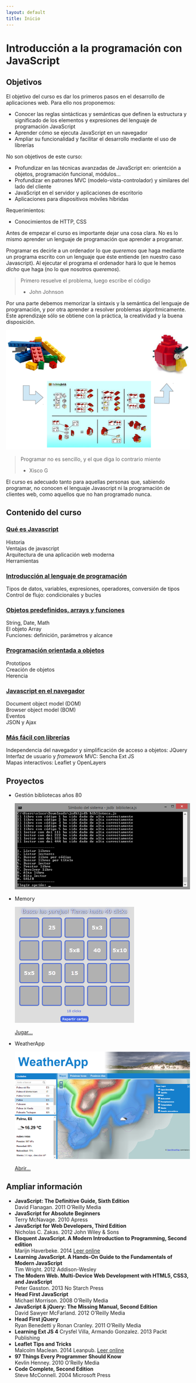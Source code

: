 ```yaml
---
layout: default
title: Inicio
---
```


# Introducción a la programación con JavaScript

## Objetivos
El objetivo del curso es dar los primeros pasos en el desarrollo de aplicaciones web. Para ello nos proponemos:

+ Conocer las reglas sintácticas y semánticas que definen la estructura y significado de los elementos y expresiones del lenguaje de programación JavaScript 
+ Aprender cómo se ejecuta JavaScript en un navegador  
+ Ampliar su funcionalidad y facilitar el desarrollo mediante el uso de librerías

No son objetivos de este curso:

+ Profundizar en las técnicas avanzadas de JavaScript en: orientción a objetos, programación funcional, módulos...  
+ Profundizar en patrones MVC (modelo-vista-controlador) y similares del lado del cliente  
+ JavaScript en el servidor y aplicaciones de escritorio  
+ Aplicaciones para dispositivos móviles híbridas

Requerimientos:

+ Conocimientos de HTTP, CSS


Antes de empezar el curso es importante dejar una cosa clara. No es lo mismo aprender un lenguaje de programación que aprender a programar.

Programar es decirle a un ordenador lo que _queremos_ que haga mediante un programa escrito con un lenguaje que éste entiende (en nuestro caso Javascript). Al ejecutar el programa el ordenador hará lo que le hemos _dicho_ que haga (no lo que nosotros _queremos_).

  > Primero resuelve el problema, luego escribe el código  
  > - John Johnson

Por una parte debemos memorizar la sintaxis y la semántica del lenguaje de programación, y por otra aprender a resolver problemas algorítmicamente. Este aprendizaje sólo se obtiene con la práctica, la creatividad y la buena disposición.

![Programar](./modulo5/images/programar.png)

  > Programar no es sencillo, y el que diga lo contrario miente  
  > - Xisco G

El curso es adecuado tanto para aquellas personas que, sabiendo programar, no conocen el lenguaje Javascript ni la programación de clientes web, como aquellos que no han programado nunca.

## Contenido del curso

### [Qué es Javascript](./modulo0/) 
Historia  
Ventajas de javascript  
Arquitectura de una aplicación web moderna  
Herramientas

### [Introducción al lenguaje de programación](./modulo1/)
Tipos de datos, variables, expresiones, operadores, conversión de tipos  
Control de flujo: condicionales y bucles

### [Objetos predefinidos, arrays y funciones](./modulo2/)
String, Date, Math  
El objeto Array  
Funciones: definición, parámetros y alcance

### [Programación orientada a objetos](./modulo3/)
Prototipos  
Creación de objetos  
Herencia  

### [Javascript en el navegador](./molulo4/)
Document object model (DOM)  
Browser object model (BOM)  
Eventos  
JSON y Ajax  

### [Más fácil con librerías](./modulo5/)
Independencia del navegador y simplificación de acceso a objetos: JQuery  
Interfaz de usuario y _framework_ MVC: Sencha Ext JS  
Mapas interactivos: Leaflet y OpenLayers


## Proyectos
+ Gestión bibliotecas años 80

  ![](./images/biblioteca.png)

+ Memory

  ![](./images/memory.png)

  <a href="http://rawgit.com/xguaita/curso-javascript/master/JQuery/memory/index.html" target="_blank">Jugar...</a>

+ WeatherApp

  ![](./images/weatherapp.png)
  
  <a href="http://rawgit.com/xguaita/curso-javascript/master/JQuery/memory/index.html" target="_blank">Abrir...</a>


## Ampliar información
+ **JavaScript: The Definitive Guide, Sixth Edition**  
  David Flanagan. 2011 O’Reilly Media  
+ **JavaScript for Absolute Beginners**  
  Terry McNavage. 2010 Apress
+ **JavaScript for Web Developers, Third Edition**  
  Nicholas C. Zakas. 2012 John Wiley & Sons  
+ **Eloquent JavaScript. A Modern Introduction to Programming, Second edition**  
  Marijn Haverbeke. 2014 <a href="http://eloquentjavascript.net/" target="_blank">Leer online</a>  
+ **Learning JavaScript. A Hands-On Guide to the Fundamentals of Modern JavaScript**  
  Tim Wright. 2012 Addison-Wesley  
+ **The Modern Web. Multi-Device Web Development with HTML5, CSS3, and JavaScript**  
  Peter Gasston. 2013 No Starch Press  
+ **Head First JavaScript**  
  Michael Morrison. 2008 O’Reilly Media
+ **JavaScript & jQuery: The Missing Manual, Second Edition**  
  David Sawyer McFarland. 2012 O’Reilly Media  
+ **Head First jQuery**  
  Ryan Benedetti y Ronan Cranley. 2011 O’Reilly Media  
+ **Learning Ext JS 4**
  Crysfel Villa, Armando Gonzalez. 2013 Packt Publishing  
+ **Leaflet Tips and Tricks**  
  Malcolm Maclean. 2014 Leanpub. <a href="https://leanpub.com/leaflet-tips-and-tricks/read" target="_blank">Leer online</a>   
+ **97 Things Every Programmer Should Know**  
  Kevlin Henney. 2010 O’Reilly Media   
+ **Code Complete, Second Edition**  
  Steve McConnell. 2004 Microsoft Press   
